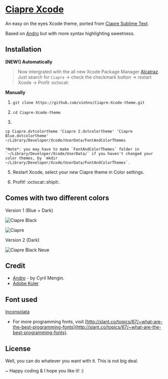 # [Ciapre Xcode](http://vinhnx.github.io/Ciapre-Xcode-theme) #

An easy on the eyes Xcode theme, ported from [Ciapre Sublime Text](https://github.com/vinhnx/Ciapre.tmTheme/).

Based on [Andro](https://github.com/cyrilmengin/andro) but with more syntax highlighting sweetness.

## Installation ##

**[NEW!]** **Automatically**

> Now intergrated with the all new Xcode Package Manager [Alcatraz](https://github.com/mneorr/Alcatraz). Just search for `Ciapre` -> check the checkmark button -> restart Xcode -> Profit :octocat:

**Manually**

1. `git clone https://github.com/vinhnx/Ciapre-Xcode-theme.git`

2. `cd Ciapre-Xcode-theme`

3. 
```
cp Ciapre.dvtcolortheme 'Ciapre 2.dvtcolortheme' 'Ciapre Blue.dvtcolortheme' ~/Library/Developer/Xcode/UserData/FontAndColorThemes
```

    *Note*: you may have to make `FontAndColorThemes` folder in `~/Library/Developer/Xcode/UserData/` if you haven't changed your color themes, by `mkdir ~/Library/Developer/Xcode/UserData/FontAndColorThemes`.

5. Restart Xcode, select your new Ciapre theme in Color settings.

6. Profit! :octocat::shipit:.

## Comes with two different colors ##

Version 1 (Blue + Dark)

![Ciapre Black](https://f.cloud.github.com/assets/1097578/415654/3009f0ec-ac3a-11e2-9271-e2e681d05795.png "Ciapre.dvtcolortheme")

![Ciapre](https://f.cloud.github.com/assets/1097578/415696/ae26d15c-ac3a-11e2-8fc7-56a3641993e1.png "Ciapre Blue.dvtcolortheme")

Version 2 (Dark)

![Ciapre Black Neue](https://f.cloud.github.com/assets/1097578/415653/2ffff682-ac3a-11e2-8f35-ae1bec42c568.png "Ciapre 2.dvtcolortheme")

## Credit ##

+ [Andro](https://github.com/cyrilmengin/andro) - by Cyril Mengin.
+ [Adobe Kuler](https://kuler.adobe.com/#themeID/2320307)

## Font used ##

[Inconsolata](www.levien.com/type/myfonts/inconsolata.html)

   * For more programming fonts, visit [http://slant.co/topics/67/~what-are-the-best-programming-fonts](http://slant.co/topics/67/~what-are-the-best-programming-fonts).

## License ##

Well, you can do whatever you want with it. This is not big deal.




~ Happy coding & I hope you like it! :)

